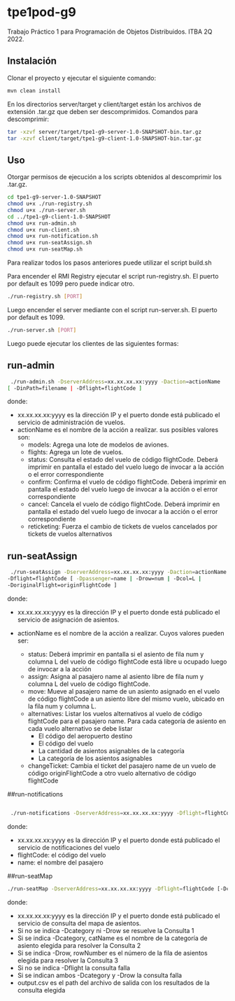 # tpe1pod-g9

Trabajo Práctico 1 para Programación de Objetos Distribuidos. ITBA 2Q 2022.

## Instalación

Clonar el proyecto y ejecutar el siguiente comando:

```bash
mvn clean install
```
En los directorios server/target y client/target están los archivos de extensión .tar.gz que deben ser descomprimidos. 
Comandos para descomprimir:

```bash
tar -xzvf server/target/tpe1-g9-server-1.0-SNAPSHOT-bin.tar.gz
tar -xzvf client/target/tpe1-g9-client-1.0-SNAPSHOT-bin.tar.gz
```

## Uso

Otorgar permisos de ejecución a los scripts obtenidos al descomprimir los .tar.gz.

```bash
cd tpe1-g9-server-1.0-SNAPSHOT
chmod u+x ./run-registry.sh
chmod u+x ./run-server.sh
cd ../tpe1-g9-client-1.0-SNAPSHOT
chmod u+x run-admin.sh
chmod u+x run-client.sh
chmod u+x run-notification.sh
chmod u+x run-seatAssign.sh
chmod u+x run-seatMap.sh
```

Para realizar todos los pasos anteriores puede utilizar el script build.sh

Para encender el RMI Registry ejecutar el script run-registry.sh. El puerto por default es 1099 pero puede indicar otro.

```bash
./run-registry.sh [PORT]
```

Luego encender el server mediante con el script run-server.sh. El puerto por default es 1099.

```bash
./run-server.sh [PORT]
```

Luego puede ejecutar los clientes de las siguientes formas:

## run-admin
```bash
 ./run-admin.sh -DserverAddress=xx.xx.xx.xx:yyyy -Daction=actionName
[ -DinPath=filename | -Dflight=flightCode ]

```
donde:
- xx.xx.xx.xx:yyyy es la dirección IP y el puerto donde está publicado el servicio de
administración de vuelos.
- actionName es el nombre de la acción a realizar. sus posibles valores son:
    - models: Agrega una lote de modelos de aviones.
    - flights: Agrega un lote de vuelos.
    - status: Consulta el estado del vuelo de código flightCode. Deberá imprimir en pantalla el estado del vuelo luego de invocar a la acción o el error correspondiente
    - confirm: Confirma el vuelo de código flightCode. Deberá imprimir en pantalla el estado del vuelo luego de invocar a la acción o el error correspondiente 
    - cancel: Cancela el vuelo de código flightCode. Deberá imprimir en pantalla el estado del vuelo luego de invocar a la acción o el error correspondiente
    - reticketing: Fuerza el cambio de tickets de vuelos cancelados por tickets de vuelos alternativos


## run-seatAssign

```bash
 ./run-seatAssign -DserverAddress=xx.xx.xx.xx:yyyy -Daction=actionName
-Dflight=flightCode [ -Dpassenger=name | -Drow=num | -Dcol=L |
-DoriginalFlight=originFlightCode ]
```
donde:
- xx.xx.xx.xx:yyyy es la dirección IP y el puerto donde está publicado el servicio de asignación de asientos.

- actionName es el nombre de la acción a realizar. Cuyos valores pueden ser:
    - status: Deberá imprimir en pantalla si el asiento de fila num y columna L del vuelo de código flightCode está libre u ocupado luego de invocar a la acción
    - assign: Asigna al pasajero name al asiento libre de fila num y columna L del vuelo de código flightCode.
    - move: Mueve al pasajero name de un asiento asignado en el vuelo de código flightCode a un asiento libre del mismo vuelo, ubicado en la fila num y columna L.
    - alternatives: Listar los vuelos alternativos al vuelo de código flightCode para el pasajero name. Para cada categoría de asiento en cada vuelo alternativo se debe listar
        - El código del aeropuerto destino
        - El código del vuelo
        - La cantidad de asientos asignables de la categoría
        - La categoría de los asientos asignables
    - changeTicket: Cambia el ticket del pasajero name de un vuelo de código originFlightCode a otro vuelo alternativo de código flightCode
  
##run-notifications
```bash

 ./run-notifications -DserverAddress=xx.xx.xx.xx:yyyy -Dflight=flightCode -Dpassenger=name

```
donde:
- xx.xx.xx.xx:yyyy es la dirección IP y el puerto donde está publicado el servicio de
notificaciones del vuelo
- flightCode: el código del vuelo
- name: el nombre del pasajero

##run-seatMap
```bash
./run-seatMap -DserverAddress=xx.xx.xx.xx:yyyy -Dflight=flightCode [-Dcategory=catName | -Drow=rowNumber ] -DoutPath=output.csv
```
donde:
- xx.xx.xx.xx:yyyy es la dirección IP y el puerto donde está publicado el servicio de consulta del mapa de asientos.
- Si no se indica -Dcategory ni -Drow se resuelve la Consulta 1
- Si se indica -Dcategory, catName es el nombre de la categoría de asiento elegida para resolver la Consulta 2
- Si se indica -Drow, rowNumber es el número de la fila de asientos elegida para resolver la Consulta 3
- Si no se indica -Dflight la consulta falla
- Si se indican ambos -Dcategory y -Drow la consulta falla
- output.csv es el path del archivo de salida con los resultados de la consulta elegida
